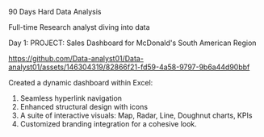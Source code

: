 90 Days Hard Data Analysis

 Full-time Research analyst diving into data
       

Day 1: PROJECT: Sales Dashboard for McDonald's South American Region


https://github.com/Data-analyst01/Data-analyst01/assets/146304319/82866f21-fd59-4a58-9797-9b6a44d90bbf

Created a dynamic dashboard within Excel:

1. Seamless hyperlink navigation
2. Enhanced structural design with icons
3. A suite of interactive visuals: Map, Radar, Line, Doughnut charts, KPIs
4. Customized branding integration for a cohesive look.


